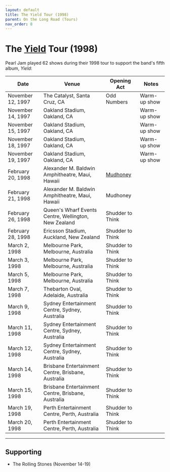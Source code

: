 ```yaml
---
layout: default
title: The Yield Tour (1998)
parent: On the Long Road (Tours)
nav_order: 8
---
```


# The [Yield](https://pearljamopedia.ml/docs/Albums/Studio/Yield) Tour (1998)

Pearl Jam played 62 shows during their 1998 tour to support the band's fifth album, *Yield*:

| Date | Venue | Opening Act | Notes |
| ---- | ----- | ----------- | ----- |
| November 12, 1997 | The Catalyst, Santa Cruz, CA | Odd Numbers | Warm-up show
| November 14, 1997 | Oakland Stadium, Oakland, CA | | Warm-up show
| November 15, 1997 | Oakland Stadium, Oakland, CA | | Warm-up show
| November 18, 1997 | Oakland Stadium, Oakland, CA | | Warm-up show
| November 19, 1997 | Oakland Stadium, Oakland, CA | | Warm-up show
| February 20, 1998 | Alexander M. Baldwin Amphitheatre, Maui, Hawaii | [Mudhoney](https://pearljamopedia.ml/docs/Notable-Mentions/Bands/Mudhoney) |
| February 21, 1998 | Alexander M. Baldwin Amphitheatre, Maui, Hawaii | Mudhoney |
| February 26, 1998 | Queen's Wharf Events Centre, Wellington, New Zealand | Shudder to Think |
| February 28, 1998 | Ericsson Stadium, Auckland, New Zealand | Shudder to Think | 
| March 2, 1998 | Melbourne Park, Melbourne, Australia | Shudder to Think |
| March 3, 1998 | Melbourne Park, Melbourne, Australia | Shudder to Think |
| March 5, 1998 | Melbourne Park, Melbourne, Australia | Shudder to Think |
| March 7, 1998 | Thebarton Oval, Adelaide, Australia | Shudder to Think |
| March 9, 1998 | Sydney Entertainment Centre, Sydney, Australia | Shudder to Think |
| March 11, 1998 | Sydney Entertainment Centre, Sydney, Australia | Shudder to Think |
| March 12, 1998 | Sydney Entertainment Centre, Sydney, Australia | Shudder to Think |
| March 14, 1998 | Brisbane Entertainment Centre, Brisbane, Australia | Shudder to Think |
| March 15, 1998 | Brisbane Entertainment Centre, Brisbane, Australia | Shudder to Think |
| March 19, 1998 | Perth Entertainment Centre, Perth, Australia | Shudder to Think |
| March 20, 1998 | Perth Entertainment Centre, Perth, Australia | Shudder to Think |

---------------------------------------------------------------------------------

## Supporting

- The Rolling Stones (November 14-19)
